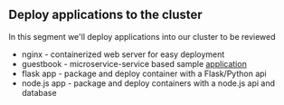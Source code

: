  
## Deploy applications to the cluster   
In this segment we'll deploy applications into our cluster to be reviewed
- nginx - containerized web server for easy deployment
- guestbook - microservice-service based sample [application](https://github.com/kubernetes/examples)
- flask app - package and deploy container with a Flask/Python api
- node.js app - package and deploy containers with a node.js api and database


